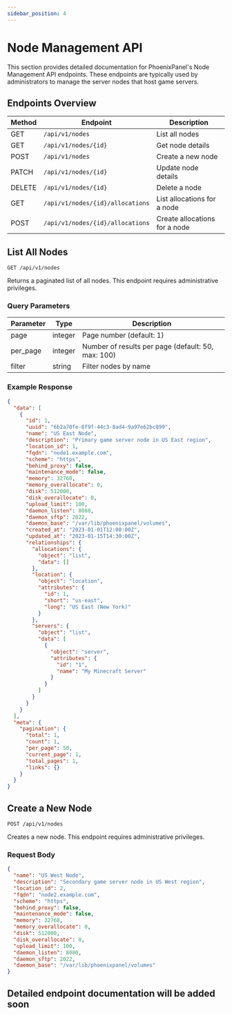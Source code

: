 ```yaml
---
sidebar_position: 4
---
```


# Node Management API

This section provides detailed documentation for PhoenixPanel's Node Management API endpoints. These endpoints are typically used by administrators to manage the server nodes that host game servers.

## Endpoints Overview

| Method | Endpoint                    | Description                       |
|--------|----------------------------|-----------------------------------|
| GET    | `/api/v1/nodes`            | List all nodes                    |
| GET    | `/api/v1/nodes/{id}`       | Get node details                  |
| POST   | `/api/v1/nodes`            | Create a new node                 |
| PATCH  | `/api/v1/nodes/{id}`       | Update node details               |
| DELETE | `/api/v1/nodes/{id}`       | Delete a node                     |
| GET    | `/api/v1/nodes/{id}/allocations` | List allocations for a node |
| POST   | `/api/v1/nodes/{id}/allocations` | Create allocations for a node |

## List All Nodes

```
GET /api/v1/nodes
```

Returns a paginated list of all nodes. This endpoint requires administrative privileges.

### Query Parameters

| Parameter | Type    | Description                                          |
|-----------|---------|------------------------------------------------------|
| page      | integer | Page number (default: 1)                             |
| per_page  | integer | Number of results per page (default: 50, max: 100)   |
| filter    | string  | Filter nodes by name                                 |

### Example Response

```json
{
  "data": [
    {
      "id": 1,
      "uuid": "6b2a70fe-8f9f-44c3-8ad4-9a97e62bc899",
      "name": "US East Node",
      "description": "Primary game server node in US East region",
      "location_id": 1,
      "fqdn": "node1.example.com",
      "scheme": "https",
      "behind_proxy": false,
      "maintenance_mode": false,
      "memory": 32768,
      "memory_overallocate": 0,
      "disk": 512000,
      "disk_overallocate": 0,
      "upload_limit": 100,
      "daemon_listen": 8080,
      "daemon_sftp": 2022,
      "daemon_base": "/var/lib/phoenixpanel/volumes",
      "created_at": "2023-01-01T12:00:00Z",
      "updated_at": "2023-01-15T14:30:00Z",
      "relationships": {
        "allocations": {
          "object": "list",
          "data": []
        },
        "location": {
          "object": "location",
          "attributes": {
            "id": 1,
            "short": "us-east",
            "long": "US East (New York)"
          }
        },
        "servers": {
          "object": "list",
          "data": [
            {
              "object": "server",
              "attributes": {
                "id": "1",
                "name": "My Minecraft Server"
              }
            }
          ]
        }
      }
    }
  ],
  "meta": {
    "pagination": {
      "total": 1,
      "count": 1,
      "per_page": 50,
      "current_page": 1,
      "total_pages": 1,
      "links": {}
    }
  }
}
```

## Create a New Node

```
POST /api/v1/nodes
```

Creates a new node. This endpoint requires administrative privileges.

### Request Body

```json
{
  "name": "US West Node",
  "description": "Secondary game server node in US West region",
  "location_id": 2,
  "fqdn": "node2.example.com",
  "scheme": "https",
  "behind_proxy": false,
  "maintenance_mode": false,
  "memory": 32768,
  "memory_overallocate": 0,
  "disk": 512000,
  "disk_overallocate": 0,
  "upload_limit": 100,
  "daemon_listen": 8080,
  "daemon_sftp": 2022,
  "daemon_base": "/var/lib/phoenixpanel/volumes"
}
```

## Detailed endpoint documentation will be added soon
